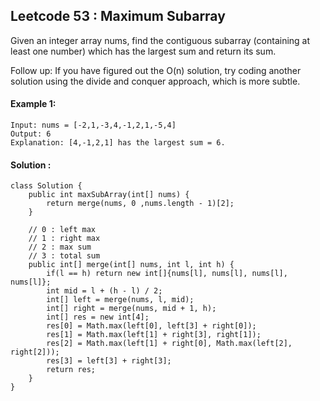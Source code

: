 ## Leetcode 53 : Maximum Subarray

Given an integer array nums, find the contiguous subarray (containing at least one number) which has the largest sum and return its sum.

Follow up: If you have figured out the O(n) solution, try coding another solution using the divide and conquer approach, which is more subtle.

 

#### Example 1:
```
Input: nums = [-2,1,-3,4,-1,2,1,-5,4]
Output: 6
Explanation: [4,-1,2,1] has the largest sum = 6.
```

#### Solution :
```
class Solution {
    public int maxSubArray(int[] nums) {
        return merge(nums, 0 ,nums.length - 1)[2];
    }
    
    // 0 : left max
    // 1 : right max
    // 2 : max sum
    // 3 : total sum
    public int[] merge(int[] nums, int l, int h) {
        if(l == h) return new int[]{nums[l], nums[l], nums[l], nums[l]};
        int mid = l + (h - l) / 2;
        int[] left = merge(nums, l, mid);
        int[] right = merge(nums, mid + 1, h);
        int[] res = new int[4];
        res[0] = Math.max(left[0], left[3] + right[0]);
        res[1] = Math.max(left[1] + right[3], right[1]);
        res[2] = Math.max(left[1] + right[0], Math.max(left[2], right[2]));
        res[3] = left[3] + right[3];
        return res;
    }
}
```
